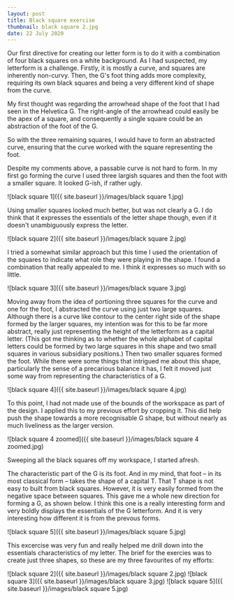 ```yaml
---
layout: post
title: Black square exercise
thumbnail: black square 2.jpg
date: 22 July 2020
---
```


Our first directive for creating our letter form is to do it with a combination of four black squares on a white background. As I had suspected, my letterform is a challenge. Firstly, it is mostly a curve, and squares are inherently non-curvy. Then, the G's foot thing adds more complexity, requiring its own black squares and being a very different kind of shape from the curve.

My first thought was regarding the arrowhead shape of the foot that I had seen in the Helvetica G. The right-angle of the arrowhead could easily be the apex of a square, and consequently a single square could be an abstraction of the foot of the G.

So with the three remaining squares, I would have to form an abstracted curve, ensuring that the curve worked with the square representing the foot.

Despite my comments above, a passable curve is not hard to form. In my first go forming the curve I used three largish squares and then the foot with a smaller square. It looked G-ish, if rather ugly.

![black square 1]({{ site.baseurl }}/images/black square 1.jpg)

Using smaller squares looked much better, but was not clearly a G. I do think that it expresses the essentials of the letter shape though, even if it doesn't unambiguously express the letter.

![black square 2]({{ site.baseurl }}/images/black square 2.jpg)

I tried a somewhat similar approach but this time I used the orientation of the squares to indicate what role they were playing in the shape. I found a combination that really appealed to me. I think it expresses so much with so little.

![black square 3]({{ site.baseurl }}/images/black square 3.jpg)

Moving away from the idea of portioning three squares for the curve and one for the foot, I abstracted the curve using just two large squares. Although there is a curve like contour to the center right side of the shape formed by the larger squares, my intention was for this to be far more abstract, really just representing the height of the letterform as a capital letter. (This got me thinking as to whether the whole alphabet of capital letters could be formed by two large squares in this shape and two small squares in various subsidiary positions.) Then two smaller squares formed the foot. While there were some things that intrigued me about this shape, particularly the sense of a precarious balance it has, I felt it moved just some way from representing the characteristics of a G. 

![black square 4]({{ site.baseurl }}/images/black square 4.jpg)

To this point, I had not made use of the bounds of the workspace as part of the design. I applied this to my previous effort by cropping it. This did help push the shape towards a more recognisable G shape, but without nearly as much liveliness as the larger version.

![black square 4 zoomed]({{ site.baseurl }}/images/black square 4 zoomed.jpg)

Sweeping all the black squares off my workspace, I started afresh.

The characteristic part of the G is its foot. And in my mind, that foot – in its most classical form – takes the shape of a capital T. That T shape is not easy to built from black squares. However, it is very easily formed from the negative space between squares. This gave me a whole new direction for forming a G, as shown below. I think this one is a really interesting form and very boldly displays the essentials of the G letterform. And it is very interesting how different it is from the prevous forms.

![black square 5]({{ site.baseurl }}/images/black square 5.jpg)

This excercise was very fun and really helped me drill down into the essentials characteristics of my letter. The brief for the exercies was to create just three shapes, so these are my three favourites of my efforts:

![black square 2]({{ site.baseurl }}/images/black square 2.jpg) ![black square 3]({{ site.baseurl }}/images/black square 3.jpg) ![black square 5]({{ site.baseurl }}/images/black square 5.jpg)

